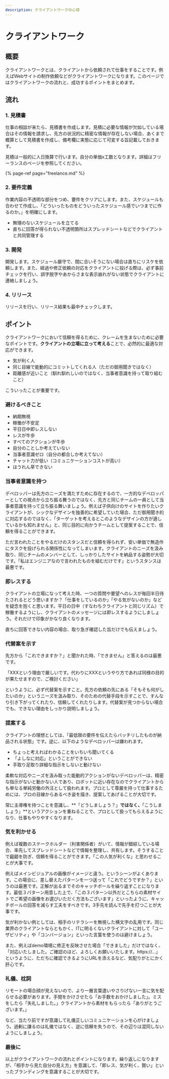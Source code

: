```yaml
---
description: クライアントワークの心得
---
```


# クライアントワーク

## 概要

クライアントワークとは、クライアントから依頼されて仕事をすることです。例えばWebサイトの制作依頼などがクライアントワークになります。このページではクライアントワークの流れと、成功するポイントをまとめます。

## 流れ

### 1. 見積書

仕事の相談が来たら、見積書を作成します。見積に必要な情報が欠如している場合はその情報を請求し、先方の状況的に精密な情報が存在しない場合、あくまで概算として見積書を作成し、備考欄に実態に応じて可変する旨記載しておきます。

見積は一般的に人日換算で行います。自分の単価x工数となります。詳細はフリーランスのページを参照してください。

{% page-ref page="freelance.md" %}

### 2. 要件定義

作業内容の不透明な部分をつめ、要件をクリアにします。また、スケジュールも合わせて作成し、「どういったものをどういったスケジュール感でいつまでに作るのか。」を明確にします。

* 無理のないスケジュールを立てる
* 直ちに回答が得られない不透明箇所はスプレッドシートなどでクライアントと共同管理する

### 3. 開発

開発します。スケジュール厳守で、間に合いそうにない場合は直ちにリスケを依頼します。また、経過や修正依頼の対応をクライアントに投げる際は、必ず事前チェックを行い、誤字脱字やあからさまな表示崩れがない状態でクライアントに連絡しましょう。

### 4. リリース

リリースを行い、リリース結果も最中チェックします。

## ポイント

クライアントワークにおいて信頼を得るために、クレームを生まないために必要なポイントです。**クライアントの立場に立って考える**ことで、必然的に最適な対応ができます。

* 気が利く人
* 同じ目線で能動的にコミットしてくれる人（ただの御用聞きではなく）
* 距離感が近いこと（馴れ馴れしいのではなく、当事者意識を持って取り組むこと）

こういったことが重要です。

### 避けるべきこと

* 納期無視
* 稼働が不安定
* 平日日中即レスしない
* レスが牛歩
* すべてのアクションが牛歩
* 自分のことしか考えていない
* 当事者意識ゼロ（自分の都合しか考えてない）
* チャット力が低い（コミュニケーションコストが高い）
* ほうれん草できない

### 当事者意識を持つ

デベロッパーは先方のニーズを満たすために存在するので、一方的なデベロッパーとしての視点から立ち振る舞うのではなく、先方と同じチームの一員として当事者意識を持って立ち振る舞いましょう。例えば子供向けのサイトを作りたいクライアントが、シックなデザインを独善的に希望していた場合、ただ御用聞き的に対応するのではなく、「ターゲットを考えるとこのようなデザインの方が適しているかも知れません」と、同じ目的に向かうチームとして提案することで、信頼を得ることができます。

ただ言われたことをやるだけのスタンスだと信頼を得られず、安い単価で無造作にタスクを投げられる関係性になってしまいます。クライアントのニーズを汲み取り、同じチームのメンバーとして、しっかりしたサイトを納品する姿勢が大切です。「私はエンジニアなので言われたものを組むだけです」というスタンスは最悪です。

### 即レスする

クライアントの立場になって考えた時、一つの質問や要望へのレスが毎回半日待たされるとどう思いますか？「仕事をしているのか」「やる気がないのか」などを疑念を抱くと思います。平日の日中（すなわちクライアントと同じリズム）で稼働するようにし、クライアントのメッセージには即レスするようにしましょう。それだけで印象がかなり良くなります。

直ちに回答できない内容の場合、取り急ぎ確認した旨だけでも伝えましょう。

###  代替案を示す

先方から「これできますか？」と聞かれた時、「できません」と答えるのは最悪です。

「XXXという理由で厳しいです。代わりにXXXというやり方であれば同様の目的が果たせますので、ご検討ください」  
  
というように、必ず代替案を示すこと。先方の依頼の先にある「そもそも何がしたいのか」というニーズを汲み取り、そのための代替手段を示すことで、すんなり引き下がってくれたり、信頼してくれたりします。代替案が見つからない場合でも、できない理由をしっかり説明しましょう。

### 提案する

クライアントの理想としては、「最低限の要件を伝えたらバッチリしたものが納品される状態」です。逆に、以下のようなデベロッパーは嫌われます。

* ちょっと考えればわかることをいちいち聞いてくる
* 「よしなに対応」ということができない
* 手取り足取り詳細な指示をしないと動けない

柔軟な対応やニーズを汲み取った能動的アクションがないデベロッパーは、精密な指示がないと動かない人であり、ロボットに近い存在なのでクライアントからも単なる単純労働の外注として扱われます。プロとして尊厳を持って仕事するためには、プロの目線からあるべき姿を描き、提案してあげることが大切です。

常に主導権を持つことを意識し、**「どうしましょう？」**ではなく、**「こうしましょう」**というアクションを重ねることで、プロとして扱ってもらえるようになり、仕事もやりやすくなります。

### 気を利かせる

例えば複数のステークホルダー（利害関係者）がいて、情報が錯綜している場合、率先してスプレッドシートなどで情報を整理し、共有します。そうすることで齟齬を防ぎ、信頼を得ることができます。「この人気が利くな」と思わせることが大事です。

例えばメインビジュアルの画像がイメージと違う。というシーンがよくあります。この場合に、差し替えたパターンを一つ送って「これでどうですか？」というのは最悪です。正解が出るまでそのキャッチボールを繰り返すことになります。最低３パターン用意した上で、「この３パターン以外だとこちらの素材サイトでご希望の画像をお選びいただく方法もございます」といったように、キャッチボールの回答を減らす工夫をすべきです。3手先を読んで先手を打つことが大事です。

気が利かない例としては、相手のリテラシーを無視した横文字の乱用です。同じ業界のクライアントならともかく、ITに明るくないクライアントに対して「ユーザビリティ」や「コンバージョン」といった言葉を使うのは避けましょう。

また、例えばdemo環境に修正を反映させた場合「できました」だけではなく、「対応いたしました。ご確認のほど、よろしくお願いいたします。https://...」というように、ただちに確認できるようにURLを添えるなど、気配りがとにかく肝心です。

### 礼儀、枕詞

リモートの場合顔が見えないので、より一層言葉遣いやさりげない一言に気を配らせる必要があります。手間をかけさせたら「お手数をおかけしました」。ミスをしたら「失礼しました。」クライアントから素材をもらったら「ありがとうございます。」

など、当たり前ですが意識して礼儀正しいコミュニケーションを心がけましょう。過剰に謙るのは礼儀ではなく、逆に信頼を失うので、その辺りは混同しないようにしましょう。

### 最後に

以上がクライアントワークの流れとポイントになります。繰り返しになりますが、「相手から見た自分の見え方」を意識して、「即レス、気が利く、賢い」といったブランディングを意識することが大切です。


